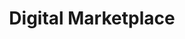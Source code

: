 ---
title: Digital Marketplace
layout: index-lab
project: digital_marketplace
permalink: documentation-labs/digital_marketplace/
index: true
---